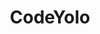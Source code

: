 ---
title: CodeYolo
description: Online HTML,CSS,Javascript code editor
link: https://editor.codeyolo.com/#/
image: codeyolo.gif
pubDate: 2024-01-01
---